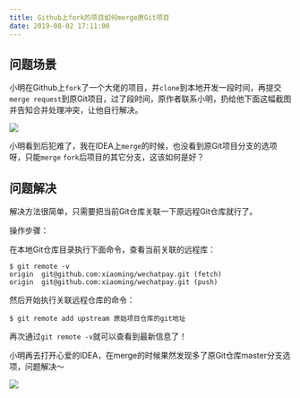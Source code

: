 ```yaml
---
title: Github上fork的项目如何merge原Git项目
date: 2019-08-02 17:11:00
---
```

## 问题场景

小明在Github上`fork`了一个大佬的项目，并`clone`到本地开发一段时间，再提交`merge request`到原Git项目，过了段时间，原作者联系小明，扔给他下面这幅截图并告知合并处理冲突，让他自行解决。

<img src="http://ww1.sinaimg.cn/large/006tNc79gy1g5l72x0n65j31000akjso.jpg" referrerPolicy="no-referrer"/>

小明看到后犯难了，我在IDEA上`merge`的时候，也没看到原Git项目分支的选项呀，只能`merge` `fork`后项目的其它分支，这该如何是好？

## 问题解决

解决方法很简单，只需要把当前Git仓库关联一下原远程Git仓库就行了。

操作步骤：

在本地Git仓库目录执行下面命令，查看当前关联的远程库：


```shell
$ git remote -v
origin  git@github.com:xiaoming/wechatpay.git (fetch)
origin  git@github.com:xiaoming/wechatpay.git (push)
```

然后开始执行关联远程仓库的命令：

```shell
$ git remote add upstream 原始项目仓库的git地址
```

再次通过`git remote -v`就可以查看到最新信息了！

小明再去打开心爱的IDEA，在merge的时候果然发现多了原Git仓库master分支选项，问题解决～

<img src="http://ww3.sinaimg.cn/large/006tNc79gy1g5lfuqqp0bj31am0kg0y2.jpg" referrerPolicy="no-referrer"/>